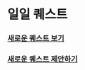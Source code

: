 # 일일 퀘스트

### [새로운 퀘스트 보기](https://yehwankim23.github.io/daily-quest/)

### [새로운 퀘스트 제안하기](https://forms.gle/BvpQbxRzphzorpwU8)
